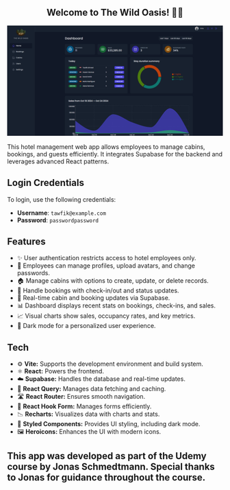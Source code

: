 <h2 align="center">Welcome to The Wild Oasis! 🌴🏨</h2>

![Wild Oasis Banner](public/appImage.png)

This hotel management web app allows employees to manage cabins, bookings, and guests efficiently. It integrates Supabase for the backend and leverages advanced React patterns.

## Login Credentials
To login, use the following credentials:
- **Username**: `tawfik@example.com`
- **Password**: `passwordpassword`

## Features
- ✨ User authentication restricts access to hotel employees only.
- 👤 Employees can manage profiles, upload avatars, and change passwords.
- 🏠 Manage cabins with options to create, update, or delete records.
- 📅 Handle bookings with check-in/out and status updates.
- 🔄 Real-time cabin and booking updates via Supabase.
- 📊 Dashboard displays recent stats on bookings, check-ins, and sales.
- 📈 Visual charts show sales, occupancy rates, and key metrics.
- 🌙 Dark mode for a personalized user experience.

## Tech
- ⚙️ **Vite:** Supports the development environment and build system.
- ⚛️ **React:** Powers the frontend.
- ☁️ **Supabase:** Handles the database and real-time updates.
- 🔄 **React Query:** Manages data fetching and caching.
- 🛣️ **React Router:** Ensures smooth navigation.
- 📝 **React Hook Form:** Manages forms efficiently.
- 📉 **Recharts:** Visualizes data with charts and stats.
- 🎨 **Styled Components:** Provides UI styling, including dark mode.
- 🖼️ **Heroicons:** Enhances the UI with modern icons.

## This app was developed as part of the Udemy course by Jonas Schmedtmann. Special thanks to Jonas for guidance throughout the course.
